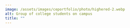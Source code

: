 ```yaml
---
image: /assets/images/ceportfolio/photo/highered-2.webp
alt: Group of college students on campus
title: ""
---
```


